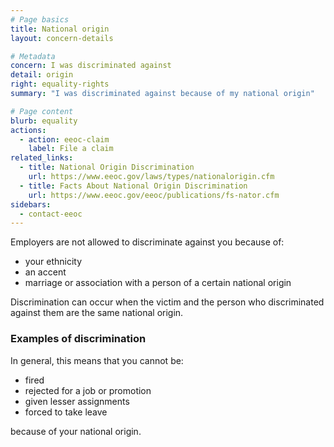 ```yaml
---
# Page basics
title: National origin
layout: concern-details

# Metadata
concern: I was discriminated against
detail: origin
right: equality-rights
summary: "I was discriminated against because of my national origin"

# Page content
blurb: equality
actions:
  - action: eeoc-claim
    label: File a claim
related_links:
  - title: National Origin Discrimination
    url: https://www.eeoc.gov/laws/types/nationalorigin.cfm
  - title: Facts About National Origin Discrimination
    url: https://www.eeoc.gov/eeoc/publications/fs-nator.cfm
sidebars:
  - contact-eeoc
---
```


Employers are not allowed to discriminate against you because of:

- your ethnicity
- an accent
- marriage or association with a person of a certain national origin

Discrimination can occur when the victim and the person who discriminated against them are the same national origin.

### Examples of discrimination

In general, this means that you cannot be:

- fired
- rejected for a job or promotion
- given lesser assignments
- forced to take leave

because of your national origin.
